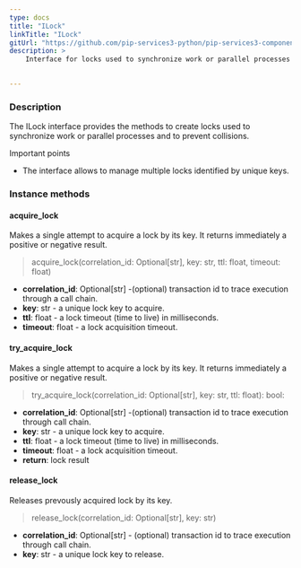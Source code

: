 ```yaml
---
type: docs
title: "ILock"
linkTitle: "ILock"
gitUrl: "https://github.com/pip-services3-python/pip-services3-components-python"
description: >
    Interface for locks used to synchronize work or parallel processes and to prevent collisions.

    
---
```


### Description

The ILock interface provides the methods to create locks used to synchronize work or parallel processes and to prevent collisions.

Important points

- The interface allows to manage multiple locks identified by unique keys. 

### Instance methods

#### acquire_lock
Makes a single attempt to acquire a lock by its key.
It returns immediately a positive or negative result.

> acquire_lock(correlation_id: Optional[str], key: str, ttl: float, timeout: float)

- **correlation_id**: Optional[str] -(optional) transaction id to trace execution through a call chain. 
- **key**: str - a unique lock key to acquire.
- **ttl**: float - a lock timeout (time to live) in milliseconds.
- **timeout**: float - a lock acquisition timeout.



#### try_acquire_lock
Makes a single attempt to acquire a lock by its key.
It returns immediately a positive or negative result.

> try_acquire_lock(correlation_id: Optional[str], key: str, ttl: float): bool:

- **correlation_id**: Optional[str] -(optional) transaction id to trace execution through call chain. 
- **key**: str - a unique lock key to acquire.
- **ttl**: float - a lock timeout (time to live) in milliseconds.
- **timeout**: float - a lock acquisition timeout.
- **return**: lock result


#### release_lock
Releases prevously acquired lock by its key.

> release_lock(correlation_id: Optional[str], key: str)

- **correlation_id**: Optional[str] - (optional) transaction id to trace execution through call chain.
- **key**: str - a unique lock key to release.
